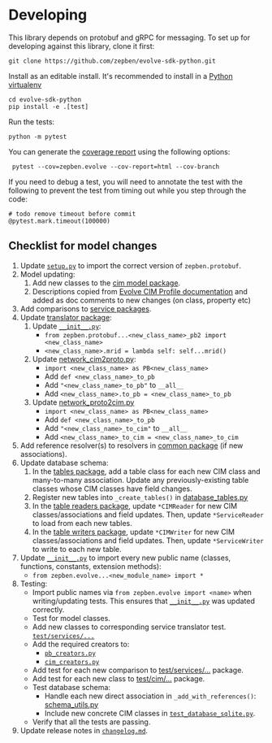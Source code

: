# Developing ##

This library depends on protobuf and gRPC for messaging. To set up for developing against this library, clone it first:

```
git clone https://github.com/zepben/evolve-sdk-python.git
```

Install as an editable install. It's recommended to install in a [Python virtualenv](https://virtualenv.pypa.io/en/stable/)

```
cd evolve-sdk-python
pip install -e .[test]
```

Run the tests: 

```
python -m pytest
```

You can generate the [coverage report](htmlcov/index.html) using the following options:

```
 pytest --cov=zepben.evolve --cov-report=html --cov-branch
 ```

If you need to debug a test, you will need to annotate the test with the following
to prevent the test from timing out while you step through the code:

```
# todo remove timeout before commit
@pytest.mark.timeout(100000)
```

## Checklist for model changes ##

1. Update [`setup.py`](setup.py) to import the correct version of `zepben.protobuf`.
1. Model updating:
   1. Add new classes to the [cim model package](src/zepben/evolve/model/cim).
   1. Descriptions copied from [Evolve CIM Profile documentation](https://zepben.github.io/evolve/docs/cim/evolve) and added as doc comments to new changes (on class, property etc)
1. Add comparisons to [service packages](src/zepben/evolve/services).
1. Update [translator package](src/zepben/evolve/services/network/translator):
   1. Update [```__init__.py```](src/zepben/evolve/services/network/translator/__init__.py):
      * ```from zepben.protobuf...<new_class_name>_pb2 import <new_class_name>```
      * ```<new_class_name>.mrid = lambda self: self...mrid()```
   1. Update [network_cim2proto.py](src/zepben/evolve/services/network/translator/network_cim2proto.py):
      * ```import <new_class_name> as PB<new_class_name>```
      * Add ```def <new_class_name>_to_pb```  
      * Add ```"<new_class_name>_to_pb"``` to ```__all__```
      * Add ```<new_class_name>.to_pb = <new_class_name>_to_pb```
   1. Update  [network_proto2cim.py](src/zepben/evolve/services/network/translator/network_proto2cim.py)
      * ```import <new_class_name> as PB<new_class_name>```
      * Add ```def <new_class_name>_to_pb```  
      * Add ```"<new_class_name>_to_cim"``` to ```__all__```
      * Add ```<new_class_name>_to_cim = <new_class_name>_to_cim```
1. Add reference resolver(s) to resolvers in [common package](src/zepben/evolve/services/common)  (if new associations).
1. Update database schema:
   1. In the [tables package](src/zepben/evolve/database/sqlite/tables), add a table class for each new CIM class and many-to-many association.
      Update any previously-existing table classes whose CIM classes have field changes.
   1. Register new tables into `_create_tables()` in [database_tables.py](src/zepben/evolve/database/sqlite/tables/database_tables.py)
   1. In the [table readers package](src/zepben/evolve/database/sqlite/readers), update `*CIMReader` for new CIM classes/associations and field updates.
      Then, update `*ServiceReader` to load from each new tables.
   1. In the [table writers package](src/zepben/evolve/database/sqlite/writers), update `*CIMWriter` for new CIM classes/associations and field updates.
      Then, update `*ServiceWriter` to write to each new table.
1. Update [```__init__.py```](src/zepben/evolve/__init__.py) to import every new public name (classes, functions, constants, extension methods):
   * ```from zepben.evolve...<new_module_name> import *```
1. Testing:
   * Import public names via ```from zepben.evolve import <name>``` when writing/updating tests. This ensures that
     [```__init__.py```](src/zepben/evolve/__init__.py) was updated correctly.
   * Test for model classes.
   * Add new classes to corresponding service translator test. [```test/services/...```](test/services)
   * Add the required creators to:
     - [```pb_creators.py```](test/pb_creators.py)
     - [```cim_creators.py```](test/cim_creators.py)
   * Add test for each new comparison to  [test/services/...](test/services) package.
   * Add test for each new class to  [test/cim/...](test/cim) package.
   * Test database schema:
     - Handle each new direct association in `_add_with_references()`: [schema_utils.py](test/database/sqlite/schema_utils.py)
     - Include new concrete CIM classes in [```test_database_sqlite.py```](test/database/sqlite/test_database_sqlite.py).
   * Verify that all the tests are passing. 
1. Update release notes in [```changelog.md```](changelog.md).

